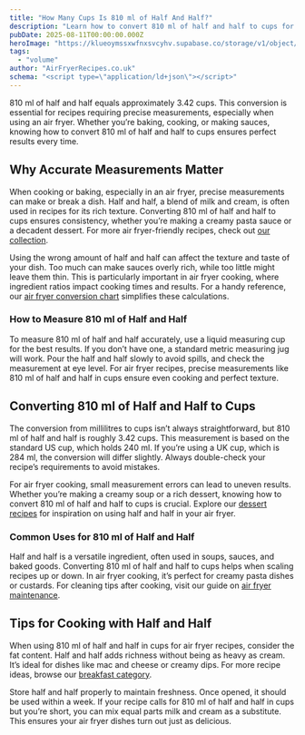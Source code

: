 ```yaml
---
title: "How Many Cups Is 810 ml of Half And Half?"
description: "Learn how to convert 810 ml of half and half to cups for baking and cooking. Get precise measurements and handy tips for air fryer recipes."
pubDate: 2025-08-11T00:00:00.000Z
heroImage: "https://klueoymssxwfnxsvcyhv.supabase.co/storage/v1/object/public/md/how-many-cups-is-810-ml-of-half-and-half-c67caf75.webp"
tags:
  - "volume"
author: "AirFryerRecipes.co.uk"
schema: "<script type=\"application/ld+json\"></script>"
---
```


<p>810 ml of half and half equals approximately 3.42 cups. This conversion is essential for recipes requiring precise measurements, especially when using an air fryer. Whether you’re baking, cooking, or making sauces, knowing how to convert 810 ml of half and half to cups ensures perfect results every time.</p>

<h2>Why Accurate Measurements Matter</h2>
<p>When cooking or baking, especially in an air fryer, precise measurements can make or break a dish. Half and half, a blend of milk and cream, is often used in recipes for its rich texture. Converting 810 ml of half and half to cups ensures consistency, whether you’re making a creamy pasta sauce or a decadent dessert. For more air fryer-friendly recipes, check out <a href=https://www.airfryerrecipe.co.uk/recipes>our collection</a>.</p>

<p>Using the wrong amount of half and half can affect the texture and taste of your dish. Too much can make sauces overly rich, while too little might leave them thin. This is particularly important in air fryer cooking, where ingredient ratios impact cooking times and results. For a handy reference, our <a href=https://www.airfryerrecipe.co.uk/air-fryer-conversion-chart>air fryer conversion chart</a> simplifies these calculations.</p>

<h3>How to Measure 810 ml of Half and Half</h3>
<p>To measure 810 ml of half and half accurately, use a liquid measuring cup for the best results. If you don’t have one, a standard metric measuring jug will work. Pour the half and half slowly to avoid spills, and check the measurement at eye level. For air fryer recipes, precise measurements like 810 ml of half and half in cups ensure even cooking and perfect texture.</p>

<h2>Converting 810 ml of Half and Half to Cups</h2>
<p>The conversion from millilitres to cups isn’t always straightforward, but 810 ml of half and half is roughly 3.42 cups. This measurement is based on the standard US cup, which holds 240 ml. If you’re using a UK cup, which is 284 ml, the conversion will differ slightly. Always double-check your recipe’s requirements to avoid mistakes.</p>

<p>For air fryer cooking, small measurement errors can lead to uneven results. Whether you’re making a creamy soup or a rich dessert, knowing how to convert 810 ml of half and half to cups is crucial. Explore our <a href=https://www.airfryerrecipe.co.uk/recipe-category/dessert>dessert recipes</a> for inspiration on using half and half in your air fryer.</p>

<h3>Common Uses for 810 ml of Half and Half</h3>
<p>Half and half is a versatile ingredient, often used in soups, sauces, and baked goods. Converting 810 ml of half and half to cups helps when scaling recipes up or down. In air fryer cooking, it’s perfect for creamy pasta dishes or custards. For cleaning tips after cooking, visit our guide on <a href=https://www.airfryerrecipe.co.uk/air-fryer-cleaner>air fryer maintenance</a>.</p>

<h2>Tips for Cooking with Half and Half</h2>
<p>When using 810 ml of half and half in cups for air fryer recipes, consider the fat content. Half and half adds richness without being as heavy as cream. It’s ideal for dishes like mac and cheese or creamy dips. For more recipe ideas, browse our <a href=https://www.airfryerrecipe.co.uk/recipe-category/breakfast>breakfast category</a>.</p>

<p>Store half and half properly to maintain freshness. Once opened, it should be used within a week. If your recipe calls for 810 ml of half and half in cups but you’re short, you can mix equal parts milk and cream as a substitute. This ensures your air fryer dishes turn out just as delicious.</p>